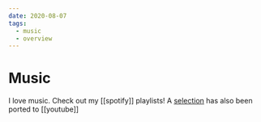 ```yaml
---
date: 2020-08-07
tags:
  - music
  - overview
---
```


# Music
I love music. Check out my [[spotify]] playlists! A [selection](https://www.youtube.com/user/DennisMuensterer/playlists?view=50&flow=grid&shelf_id=1) has also been ported to [[youtube]]

<script src="https://gist.github.com/dnnsmnstrr/6d09e7d0d8696eb87460c7d5370bd079.js"></script>
